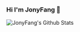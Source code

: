 ### Hi I'm JonyFang 👋

<img align="center" src="https://github-readme-stats.vercel.app/api?username=JonyFang&show_icons=true" alt="JonyFang's Github Stats" />
